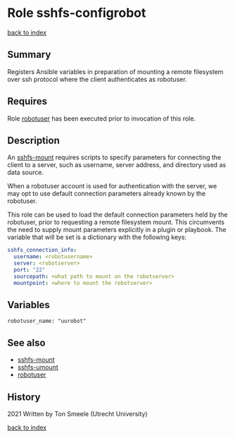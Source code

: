 # Role sshfs-configrobot
[back to index](../index.md#Roles)

## Summary
Registers Ansible variables in preparation of mounting a remote filesystem
over ssh protocol where the client authenticates as robotuser.

## Requires
Role [robotuser](robotuser.md) has been executed prior to invocation of this role.

## Description
An [sshfs-mount](sshfs-mount.md) requires scripts to specify parameters for connecting the client to a server, 
such as username, server address, and directory used as data source.
 
When a robotuser account is used for authentication with the server, we may opt to use default connection
parameters already known by the robotuser. 

This role can be used to load the default connection parameters held by the robotuser,
prior to requesting a remote filesystem mount. 
This circumvents the need to supply mount parameters explicitly in a plugin or playbook. 
The variable that will be set is a dictionary with the following keys:

```yaml
sshfs_connection_info:
  username: <robotusername>
  server: <robotserver>
  port: "22"
  sourcepath: <what path to mount on the robotserver>
  mountpoint: <where to mount the robotserver>
```

## Variables
```
robotuser_name: "uurobot"
```

## See also
- [sshfs-mount](sshfs-mount.md)
- [sshfs-umount](sshfs-umount.md)
- [robotuser](robotuser.md)

## History
2021 Written by Ton Smeele (Utrecht University)



[back to index](../index.md#Roles)
